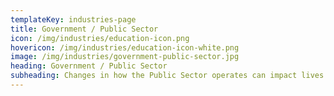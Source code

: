 ```yaml
---
templateKey: industries-page
title: Government / Public Sector
icon: /img/industries/education-icon.png
hovericon: /img/industries/education-icon-white.png
image: /img/industries/government-public-sector.jpg
heading: Government / Public Sector
subheading: Changes in how the Public Sector operates can impact lives on scale. Improve citizen experience and transform governance by accelerating digital adoption.
---
```

